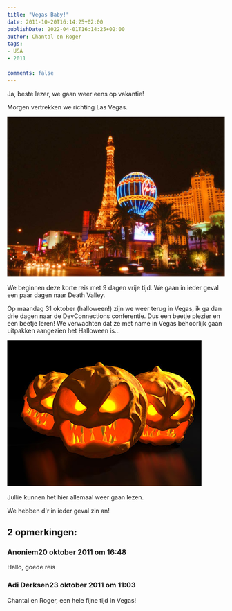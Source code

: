 ```yaml
---
title: "Vegas Baby!"
date: 2011-10-20T16:14:25+02:00
publishDate: 2022-04-01T16:14:25+02:00
author: Chantal en Roger
tags:
- USA
- 2011

comments: false
---
```


Ja, beste lezer, we gaan weer eens op vakantie!

Morgen vertrekken we richting Las Vegas.

![Las Veges](./images/Las-Vegas.jpg)

We beginnen deze korte reis met 9 dagen vrije tijd. We gaan in ieder geval een paar dagen naar Death Valley.

Op maandag 31 oktober (halloween!) zijn we weer terug in Vegas, ik ga dan drie dagen naar de DevConnections conferentie. Dus een beetje plezier en een beetje leren! We verwachten dat ze met name in Vegas behoorlijk gaan uitpakken aangezien het Halloween is...

![Halloween](./images/halloween.jpg)

Jullie kunnen het hier allemaal weer gaan lezen.

We hebben d'r in ieder geval zin an!

## 2 opmerkingen:

### Anoniem20 oktober 2011 om 16:48

Hallo, goede reis

### Adi Derksen23 oktober 2011 om 11:03

Chantal en Roger, een hele fijne tijd in Vegas!
